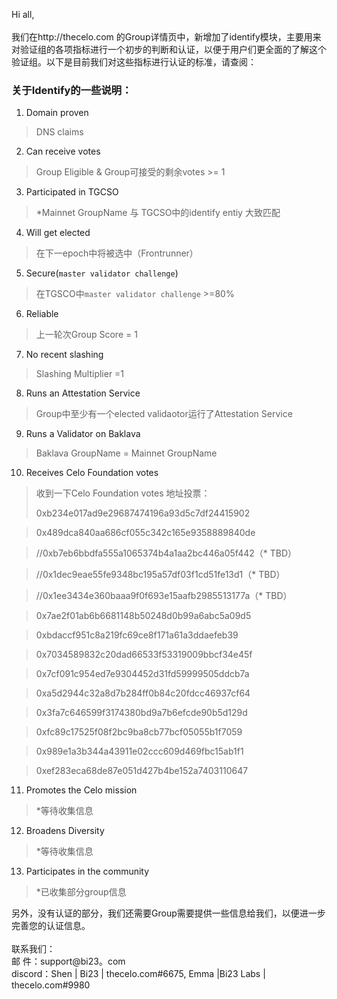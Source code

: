 Hi all,<br/>
<br/>
    我们在http://thecelo.com 的Group详情页中，新增加了identify模块，主要用来对验证组的各项指标进行一个初步的判断和认证，以便于用户们更全面的了解这个验证组。以下是目前我们对这些指标进行认证的标准，请查阅：

### 关于Identify的一些说明：

1. Domain proven
> DNS claims

2. Can receive votes
> Group Eligible & Group可接受的剩余votes >= 1 

3. Participated in TGCSO
> *Mainnet GroupName 与 TGCSO中的identify entiy 大致匹配

4. Will get elected
> 在下一epoch中将被选中（Frontrunner）

5. Secure(`master validator challenge`)
> 在TGSCO中`master validator challenge` >=80%

6. Reliable
> 上一轮次Group Score = 1

7. No recent slashing
> Slashing Multiplier =1

8. Runs an Attestation Service
> Group中至少有一个elected validaotor运行了Attestation Service

9. Runs a Validator on Baklava
> Baklava GroupName = Mainnet GroupName

10. Receives Celo Foundation votes
> 收到一下Celo Foundation votes 地址投票：
> 
>   0xb234e017ad9e29687474196a93d5c7df24415902

>   0x489dca840aa686cf055c342c165e9358889840de

>   //0xb7eb6bbdfa555a1065374b4a1aa2bc446a05f442（* TBD）

>   //0x1dec9eae55fe9348bc195a57df03f1cd51fe13d1（* TBD）

>   //0x1ee3434e360baaa9f0f693e15aafb2985513177a（* TBD）

>   0x7ae2f01ab6b6681148b50248d0b99a6abc5a09d5

>   0xbdaccf951c8a219fc69ce8f171a61a3ddaefeb39

>   0x7034589832c20dad66533f53319009bbcf34e45f

>   0x7cf091c954ed7e9304452d31fd59999505ddcb7a

>   0xa5d2944c32a8d7b284ff0b84c20fdcc46937cf64

>   0x3fa7c646599f3174380bd9a7b6efcde90b5d129d

>   0xfc89c17525f08f2bc9ba8cb77bcf05055b1f7059

>   0x989e1a3b344a43911e02ccc609d469fbc15ab1f1

>   0xef283eca68de87e051d427b4be152a7403110647
  
11. Promotes the Celo mission
> *等待收集信息

12. Broadens Diversity
> *等待收集信息

13. Participates in the community
> *已收集部分group信息

另外，没有认证的部分，我们还需要Group需要提供一些信息给我们，以便进一步完善您的认证信息。<br/>
<br/>联系我们：
<br/>邮    件：support@bi23。com
<br/>discord：Shen | Bi23 | thecelo.com#6675, Emma |Bi23 Labs  | thecelo.com#9980
